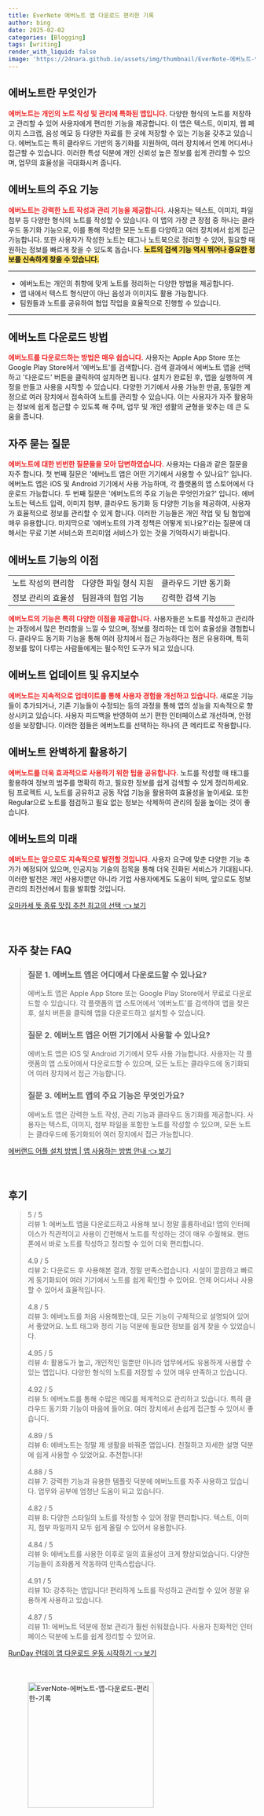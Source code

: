 ```yaml
---
title: EverNote 에버노트 앱 다운로드 편리한 기록
author: bing
date: 2025-02-02
categories: [Blogging]
tags: [writing]
render_with_liquid: false
image: 'https://24nara.github.io/assets/img/thumbnail/EverNote-에버노트-앱-다운로드-편리한-기록.webp'
---
```



<h2 id='에버노트란_무엇인가'>에버노트란 무엇인가</h2>

<p><b><span style="color: #ee2323;">에버노트는 개인의 노트 작성 및 관리에 특화된 앱입니다.</span></b> 다양한 형식의 노트를 저장하고 관리할 수 있어 사용자에게 편리한 기능을 제공합니다. 이 앱은 텍스트, 이미지, 웹 페이지 스크랩, 음성 메모 등 다양한 자료를 한 곳에 저장할 수 있는 기능을 갖추고 있습니다. 에버노트는 특히 클라우드 기반의 동기화를 지원하여, 여러 장치에서 언제 어디서나 접근할 수 있습니다. 이러한 특성 덕분에 개인 신뢰성 높은 정보를 쉽게 관리할 수 있으며, 업무의 효율성을 극대화시켜 줍니다.</p>

<h2 id='에버노트의_주요기능'>에버노트의 주요 기능</h2>

<p><b><span style="color: #ee2323;">에버노트는 강력한 노트 작성과 관리 기능을 제공합니다.</span></b> 사용자는 텍스트, 이미지, 파일 첨부 등 다양한 형식의 노트를 작성할 수 있습니다. 이 앱의 가장 큰 장점 중 하나는 클라우드 동기화 기능으로, 이를 통해 작성한 모든 노트를 다양하고 여러 장치에서 쉽게 접근 가능합니다. 또한 사용자가 작성한 노트는 태그나 노트북으로 정리할 수 있어, 필요할 때 원하는 정보를 빠르게 찾을 수 있도록 돕습니다. <b><span style="background-color: #ffe066;">노트의 검색 기능 역시 뛰어나 중요한 정보를 신속하게 찾을 수 있습니다.</span></b></p>

<hr />

<ul>
    <li>에버노트는 개인의 취향에 맞게 노트를 정리하는 다양한 방법을 제공합니다.</li>
    <li>앱 내에서 텍스트 형식만이 아닌 음성과 이미지도 활용 가능합니다.</li>
    <li>팀원들과 노트를 공유하여 협업 작업을 효율적으로 진행할 수 있습니다.</li>
</ul>

<hr />

<h2 id='에버노트_다운로드_방법'>에버노트 다운로드 방법</h2>

<p><b><span style="color: #ee2323;">에버노트를 다운로드하는 방법은 매우 쉽습니다.</span></b> 사용자는 Apple App Store 또는 Google Play Store에서 '에버노트'를 검색합니다. 검색 결과에서 에버노트 앱을 선택하고 '다운로드' 버튼을 클릭하여 설치하면 됩니다. 설치가 완료된 후, 앱을 실행하여 계정을 만들고 사용을 시작할 수 있습니다. 다양한 기기에서 사용 가능한 만큼, 동일한 계정으로 여러 장치에서 접속하여 노트를 관리할 수 있습니다. 이는 사용자가 자주 활용하는 정보에 쉽게 접근할 수 있도록 해 주며, 업무 및 개인 생활의 균형을 맞추는 데 큰 도움을 줍니다.</p>

<h2 id='자주_묻는_질문'>자주 묻는 질문</h2>

<p><b><span style="color: #ee2323;">에버노트에 대한 빈번한 질문들을 모아 답변하였습니다.</span></b> 사용자는 다음과 같은 질문을 자주 합니다. 첫 번째 질문은 '에버노트 앱은 어떤 기기에서 사용할 수 있나요?' 입니다. 에버노트 앱은 iOS 및 Android 기기에서 사용 가능하며, 각 플랫폼의 앱 스토어에서 다운로드 가능합니다. 두 번째 질문은 '에버노트의 주요 기능은 무엇인가요?' 입니다. 에버노트는 텍스트 입력, 이미지 첨부, 클라우드 동기화 등 다양한 기능을 제공하여, 사용자가 효율적으로 정보를 관리할 수 있게 합니다. 이러한 기능들은 개인 작업 및 팀 협업에 매우 유용합니다. 마지막으로 '에버노트의 가격 정책은 어떻게 되나요?'라는 질문에 대해서는 무료 기본 서비스와 프리미엄 서비스가 있는 것을 기억하시기 바랍니다.</p>

<h2 id='에버노트_기능의_이점'>에버노트 기능의 이점</h2>

<table>
    <tr>
        <td>노트 작성의 편리함</td>
        <td>다양한 파일 형식 지원</td>
        <td>클라우드 기반 동기화</td>
    </tr>
    <tr>
        <td>정보 관리의 효율성</td>
        <td>팀원과의 협업 기능</td>
        <td>강력한 검색 기능</td>
    </tr>
</table>

<p><b><span style="color: #ee2323;">에버노트의 기능은 특히 다양한 이점을 제공합니다.</span></b> 사용자들은 노트를 작성하고 관리하는 과정에서 많은 편리함을 느낄 수 있으며, 정보를 정리하는 데 있어 효율성을 경험합니다. 클라우드 동기화 기능을 통해 여러 장치에서 접근 가능하다는 점은 유용하며, 특히 정보를 많이 다루는 사람들에게는 필수적인 도구가 되고 있습니다.</p>

<h2 id='에버노트_업데이트_및_유지보수'>에버노트 업데이트 및 유지보수</h2>

<p><b><span style="color: #ee2323;">에버노트는 지속적으로 업데이트를 통해 사용자 경험을 개선하고 있습니다.</span></b> 새로운 기능들이 추가되거나, 기존 기능들이 수정되는 등의 과정을 통해 앱의 성능을 지속적으로 향상시키고 있습니다. 사용자 피드백을 반영하여 쓰기 편한 인터페이스로 개선하며, 안정성을 보장합니다. 이러한 점들은 에버노트를 선택하는 하나의 큰 메리트로 작용합니다.</p>

<h2 id='에버노트_완벽하게_활용하기'>에버노트 완벽하게 활용하기</h2>

<p><b><span style="color: #ee2323;">에버노트를 더욱 효과적으로 사용하기 위한 팁을 공유합니다.</span></b> 노트를 작성할 때 태그를 활용하여 정보의 범주를 명확히 하고, 필요한 정보를 쉽게 검색할 수 있게 정리하세요. 팀 프로젝트 시, 노트를 공유하고 공동 작업 기능을 활용하여 효율성을 높이세요. 또한 Regular으로 노트를 점검하고 필요 없는 정보는 삭제하여 관리의 질을 높이는 것이 좋습니다.</p>

<h2 id='에버노트의_미래'>에버노트의 미래</h2>

<p><b><span style="color: #ee2323;">에버노트는 앞으로도 지속적으로 발전할 것입니다.</span></b> 사용자 요구에 맞춘 다양한 기능 추가가 예정되어 있으며, 인공지능 기술의 접목을 통해 더욱 진화된 서비스가 기대됩니다. 이러한 발전은 개인 사용자뿐만 아니라 기업 사용자에게도 도움이 되며, 앞으로도 정보 관리의 최전선에서 힘을 발휘할 것입니다.</p>


<p><a class="click-button" title="오마카세 뜻 종류 맛집 추천 최고의 선택" href="https://24nara.github.io/posts/%EC%98%A4%EB%A7%88%EC%B9%B4%EC%84%B8-%EB%9C%BB-%EC%A2%85%EB%A5%98-%EB%A7%9B%EC%A7%91-%EC%B6%94%EC%B2%9C-%EC%B5%9C%EA%B3%A0%EC%9D%98-%EC%84%A0%ED%83%9D/" rel="dofollow">오마카세 뜻 종류 맛집 추천 최고의 선택 👈 보기</a></p><br>
<h2 id='자주_찾는_FAQ'>자주 찾는 FAQ</h2>
<div itemscope="" itemtype="https://schema.org/FAQPage"> 
<blockquote> 
<div itemscope="" itemprop="mainEntity" itemtype="https://schema.org/Question"> 
<h3 itemprop="name">질문 1. 에버노트 앱은 어디에서 다운로드할 수 있나요?</h3> 
<div itemscope="" itemprop="acceptedAnswer" itemtype="https://schema.org/Answer"> 
<span itemprop="text"> 
<p>에버노트 앱은 Apple App Store 또는 Google Play Store에서 무료로 다운로드할 수 있습니다. 각 플랫폼의 앱 스토어에서 '에버노트'를 검색하여 앱을 찾은 후, 설치 버튼을 클릭해 앱을 다운로드하고 설치할 수 있습니다.</p> 
</span> 
</div> 
</div> 

<div itemscope="" itemprop="mainEntity" itemtype="https://schema.org/Question"> 
<h3 itemprop="name">질문 2. 에버노트 앱은 어떤 기기에서 사용할 수 있나요?</h3> 
<div itemscope="" itemprop="acceptedAnswer" itemtype="https://schema.org/Answer"> 
<span itemprop="text"> 
<p>에버노트 앱은 iOS 및 Android 기기에서 모두 사용 가능합니다. 사용자는 각 플랫폼의 앱 스토어에서 다운로드할 수 있으며, 모든 노트는 클라우드에 동기화되어 여러 장치에서 접근 가능합니다.</p> 
</span> 
</div> 
</div> 

<div itemscope="" itemprop="mainEntity" itemtype="https://schema.org/Question"> 
<h3 itemprop="name">질문 3. 에버노트 앱의 주요 기능은 무엇인가요?</h3> 
<div itemscope="" itemprop="acceptedAnswer" itemtype="https://schema.org/Answer"> 
<span itemprop="text"> 
<p>에버노트 앱은 강력한 노트 작성, 관리 기능과 클라우드 동기화를 제공합니다. 사용자는 텍스트, 이미지, 첨부 파일을 포함한 노트를 작성할 수 있으며, 모든 노트는 클라우드에 동기화되어 여러 장치에서 접근 가능합니다.</p> 
</span> 
</div> 
</div> 
</blockquote> 
</div>
<p><a class="click-button" title="에버랜드 어플 설치 방법 | 앱 사용하는 방법 안내" href="https://24nara.github.io/posts/%EC%97%90%EB%B2%84%EB%9E%9C%EB%93%9C-%EC%96%B4%ED%94%8C-%EC%84%A4%EC%B9%98-%EB%B0%A9%EB%B2%95-%EC%95%B1-%EC%82%AC%EC%9A%A9%ED%95%98%EB%8A%94-%EB%B0%A9%EB%B2%95-%EC%95%88%EB%82%B4/" rel="dofollow">에버랜드 어플 설치 방법 | 앱 사용하는 방법 안내 👈 보기</a></p><br>
<h2 id='후기'>후기</h2>
<div itemscope itemtype="https://schema.org/Product">
  <blockquote>
  <div itemprop="review" itemscope itemtype="https://schema.org/Review">
      <div itemprop="reviewRating" itemscope itemtype="https://schema.org/Rating"> <span itemprop="ratingValue">5</span> / <span itemprop="bestRating">5</span> </div>
      <span itemprop="reviewBody">리뷰 1: 에버노트 앱을 다운로드하고 사용해 보니 정말 훌륭하네요! 앱의 인터페이스가 직관적이고 사용이 간편해서 노트를 작성하는 것이 매우 수월해요. 핸드폰에서 바로 노트를 작성하고 정리할 수 있어 더욱 편리합니다.</span>
  </div>
  <br>
  <div itemprop="review" itemscope itemtype="https://schema.org/Review">
      <div itemprop="reviewRating" itemscope itemtype="https://schema.org/Rating"> <span itemprop="ratingValue">4.9</span> / <span itemprop="bestRating">5</span> </div>
      <span itemprop="reviewBody">리뷰 2: 다운로드 후 사용해본 결과, 정말 만족스럽습니다. 시설이 깔끔하고 빠르게 동기화되어 여러 기기에서 노트를 쉽게 확인할 수 있어요. 언제 어디서나 사용할 수 있어서 효율적입니다.</span>
  </div>
  <br>
  <div itemprop="review" itemscope itemtype="https://schema.org/Review">
      <div itemprop="reviewRating" itemscope itemtype="https://schema.org/Rating"> <span itemprop="ratingValue">4.8</span> / <span itemprop="bestRating">5</span> </div>
      <span itemprop="reviewBody">리뷰 3: 에버노트를 처음 사용해봤는데, 모든 기능이 구체적으로 설명되어 있어서 좋았어요. 노트 태그와 정리 기능 덕분에 필요한 정보를 쉽게 찾을 수 있었습니다.</span>
  </div>
  <br>
  <div itemprop="review" itemscope itemtype="https://schema.org/Review">
      <div itemprop="reviewRating" itemscope itemtype="https://schema.org/Rating"> <span itemprop="ratingValue">4.95</span> / <span itemprop="bestRating">5</span> </div>
      <span itemprop="reviewBody">리뷰 4: 활용도가 높고, 개인적인 일뿐만 아니라 업무에서도 유용하게 사용할 수 있는 앱입니다. 다양한 형식의 노트를 저장할 수 있어 매우 만족하고 있습니다.</span>
  </div>
  <br>
  <div itemprop="review" itemscope itemtype="https://schema.org/Review">
      <div itemprop="reviewRating" itemscope itemtype="https://schema.org/Rating"> <span itemprop="ratingValue">4.92</span> / <span itemprop="bestRating">5</span> </div>
      <span itemprop="reviewBody">리뷰 5: 에버노트를 통해 수많은 메모를 체계적으로 관리하고 있습니다. 특히 클라우드 동기화 기능이 마음에 들어요. 여러 장치에서 손쉽게 접근할 수 있어서 좋습니다.</span>
  </div>
  <br>
  <div itemprop="review" itemscope itemtype="https://schema.org/Review">
      <div itemprop="reviewRating" itemscope itemtype="https://schema.org/Rating"> <span itemprop="ratingValue">4.89</span> / <span itemprop="bestRating">5</span> </div>
      <span itemprop="reviewBody">리뷰 6: 에버노트는 정말 제 생활을 바꿔준 앱입니다. 친절하고 자세한 설명 덕분에 쉽게 사용할 수 있었어요. 추천합니다!</span>
  </div>
  <br>
  <div itemprop="review" itemscope itemtype="https://schema.org/Review">
      <div itemprop="reviewRating" itemscope itemtype="https://schema.org/Rating"> <span itemprop="ratingValue">4.88</span> / <span itemprop="bestRating">5</span> </div>
      <span itemprop="reviewBody">리뷰 7: 강력한 기능과 유용한 템플릿 덕분에 에버노트를 자주 사용하고 있습니다. 업무와 공부에 엄청난 도움이 되고 있습니다.</span>
  </div>
  <br>
  <div itemprop="review" itemscope itemtype="https://schema.org/Review">
      <div itemprop="reviewRating" itemscope itemtype="https://schema.org/Rating"> <span itemprop="ratingValue">4.82</span> / <span itemprop="bestRating">5</span> </div>
      <span itemprop="reviewBody">리뷰 8: 다양한 스타일의 노트를 작성할 수 있어 정말 편리합니다. 텍스트, 이미지, 첨부 파일까지 모두 쉽게 올릴 수 있어서 유용합니다.</span>
  </div>
  <br>
  <div itemprop="review" itemscope itemtype="https://schema.org/Review">
      <div itemprop="reviewRating" itemscope itemtype="https://schema.org/Rating"> <span itemprop="ratingValue">4.84</span> / <span itemprop="bestRating">5</span> </div>
      <span itemprop="reviewBody">리뷰 9: 에버노트를 사용한 이후로 일의 효율성이 크게 향상되었습니다. 다양한 기능들이 조화롭게 작동하여 만족스럽습니다.</span>
  </div>
  <br>
  <div itemprop="review" itemscope itemtype="https://schema.org/Review">
      <div itemprop="reviewRating" itemscope itemtype="https://schema.org/Rating"> <span itemprop="ratingValue">4.91</span> / <span itemprop="bestRating">5</span> </div>
      <span itemprop="reviewBody">리뷰 10: 강추하는 앱입니다! 편리하게 노트를 작성하고 관리할 수 있어 정말 유용하게 사용하고 있습니다.</span>
  </div>
  <br>
  <div itemprop="review" itemscope itemtype="https://schema.org/Review">
      <div itemprop="reviewRating" itemscope itemtype="https://schema.org/Rating"> <span itemprop="ratingValue">4.87</span> / <span itemprop="bestRating">5</span> </div>
      <span itemprop="reviewBody">리뷰 11: 에버노트 덕분에 정보 관리가 훨씬 쉬워졌습니다. 사용자 친화적인 인터페이스 덕분에 노트를 쉽게 정리할 수 있어요.</span>
  </div>
  </blockquote>
</div>
<p><a class="click-button" title="RunDay 런데이 앱 다운로드 운동 시작하기" href="https://24nara.github.io/posts/RunDay-%EB%9F%B0%EB%8D%B0%EC%9D%B4-%EC%95%B1-%EB%8B%A4%EC%9A%B4%EB%A1%9C%EB%93%9C-%EC%9A%B4%EB%8F%99-%EC%8B%9C%EC%9E%91%ED%95%98%EA%B8%B0/" rel="dofollow">RunDay 런데이 앱 다운로드 운동 시작하기 👈 보기</a></p><br>
<figure class="image"><img src="https://24nara.github.io/assets/img/thumbnail/EverNote-에버노트-앱-다운로드-편리한-기록.webp" alt="EverNote-에버노트-앱-다운로드-편리한-기록" width="256" height="256"></figure>